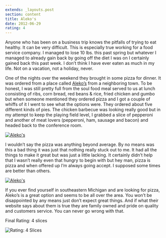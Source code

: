 ```yaml
---
extends: _layouts.post
section: content
title: Aleko's
date: 2012-06-29
rating: 4
---
```


Anyone who has been on a business trip knows the pitfalls of trying to eat healthy. It can be very difficult. This is especially true working for a food service company. I managed to lose 10 lbs. this past spring but whatever I managed to already gain back by going off the diet I was on I certainly gained back this past week. I don’t think I have ever eaten as much in my life. Not on a vacation, not a holiday, never.

One of the nights over the weekend they brought in some pizza for dinner. It was ordered from a place called [Aleko’s](http://alekoscarryout.com/) from a neighboring town. To be honest, I was still pretty full from the soul food meal served to us at lunch consisting of ribs, corn bread, red beans & rice, fried chicken and gumbo but when someone mentioned they ordered pizza and I got a couple of whiffs of it I went to see what the options were. They ordered about five different kinds of pies. The chicken barbecue was looking really good but in my attempt to keep the playing field level, I grabbed a slice of pepperoni and another of meat lovers (pepperoni, ham, sausage and bacon) and headed back to the conference room.

[![Aleko's](http://farm9.staticflickr.com/8148/7454854940_0435f7dca8.jpg)](http://www.flickr.com/photos/joefearnley/7454854940/ "Aleko's by joefearnley, on Flickr")

I wouldn’t say the pizza was anything beyond average. By no means was this a bad thing it was just that nothing really stuck out to me. It had all the things to make it great but was just a little lacking. It certainly didn’t help that I wasn’t really even that hungry to begin with but hey man, pizza is pizza and when offered up I’m always going accept. I supposed some times are better than others.

[![Aleko's](http://farm9.staticflickr.com/8162/7454883796_00142df95e.jpg)](http://www.flickr.com/photos/joefearnley/7454883796/ "Aleko's by joefearnley, on Flickr")

If you ever find yourself in southeastern Michigan and are looking for pizza, Aleko’s is a great option and seems to be all over the area. You won’t be disappointed by any means just don’t expect great things. And if what their website says about them is true they are family owned and pride on quality and customers service. You can never go wrong with that.

Final Rating: 4 slices

![Rating: 4 Slices](/assets/img/pizza4_sm.jpg)